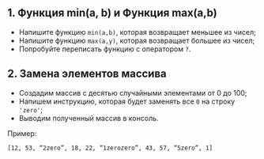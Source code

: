 ## 1. Функция min(a, b) и Функция max(a,b)
- Напишите функцию ```min(a,b)```, которая возвращает меньшее из чисел;
- Напишите функцию ```max(a,y)```, которая возвращает большее из чисел;
- Попробуйте переписать функцию с оператором ```?```.

## 2. Замена элементов массива
- Создадим массив с десятью случайными элементами от 0 до 100;
- Напишем инструкцию, которая будет заменять все ```0``` на строку ```'zero'```;
- Выводим полученный массив в консоль.

Пример:
```
[12, 53, “2zero”, 18, 22, “1zerozero”, 43, 57, “5zero”, 1]
```
